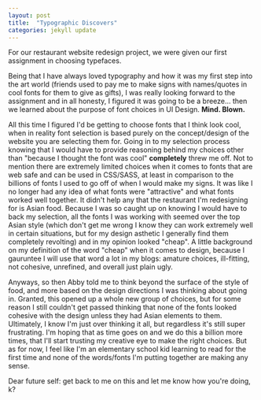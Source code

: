 ```yaml
---
layout: post
title:  "Typographic Discovers"
categories: jekyll update
---
```



For our restaurant website redesign project, we were given our first assignment in choosing typefaces. 

Being that I
have always loved typography and how it was my first step into the art world (friends used to pay me to make signs with
names/quotes in cool fonts for them to give as gifts), I was really looking forward to the assignment and in all honesty,
I figured it was going to be a breeze... then we learned about the purpose of font choices in UI Design. **Mind. Blown.**

All this time I figured I'd be getting to choose fonts that I think look cool, when in reality font selection is based
purely on the concept/design of the website you are selecting them for. Going in to my selection process knowing that
I would have to provide reasoning behind my choices other than "because I thought the font was cool" **completely**
threw me off. Not to mention there are extremely limited choices when it comes to fonts that are web safe and can be
used in CSS/SASS, at least in comparison to the billions of fonts I used to go off of when I would make my signs.
It was like I no longer had any idea of what fonts were "attractive" and what fonts worked well together.
It didn't help any that the restaurant I'm redesigning for is Asian food. Because I was so caught up on knowing I would
have to back my selection, all the fonts I was working with seemed over the top Asian style (which don't get me wrong I
know they can work extremely well in certain situations, but for my design asthetic I generally find them completely
revolting) and in my opinion looked "cheap". A little background on my definition of the word "cheap" when it comes to
design, because I gauruntee I will use that word a lot in my blogs: amature choices, ill-fitting, not cohesive, unrefined,
and overall just plain ugly.

Anyways, so then Abby told me to think beyond the surface of the style of food, and more based on the design directions
I was thinking about going in. Granted, this opened up a whole new group of choices, but for some reason I still couldn't
get passed thinking that none of the fonts looked cohesive with the design unless they had Asian elements to them.
Ultimately, I know I'm just over thinking it all, but regardless it's still super frustrating.
I'm hoping that as time goes on and we do this a billion more times,
that I'll start trusting my creative eye to make the right choices. But as for now, I feel like I'm an elementary school
kid learning to read for the first time and none of the words/fonts I'm putting together are making any sense. 

Dear future self: get back to me on this and let me know how you're doing, k?

